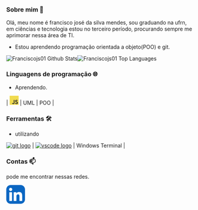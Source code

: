 ### Sobre mim 👋

Olá, meu nome é francisco josé da silva mendes, sou graduando na ufrn, em ciências e tecnologia estou no terceiro período, procurando sempre me aprimorar nessa área de TI.

- Estou aprendendo programação orientada a objeto(POO) e git.

<img alt="Franciscojs01 Github Stats" src="https://github-readme-stats.vercel.app/api/?username=franciscojs01&show_icons=true&include_all_commits=true&count_private=true&theme=react&hide_border=true&bg_color=1F222E&title_color=F85D7F&icon_color=F8D866" height="192px"/><img alt="Franciscojs01 Top Languages" src="https://github-readme-stats.vercel.app/api/top-langs/?username=franciscojs01&langs_count=8&layout=compact&theme=react&hide_border=true&bg_color=1F222E&title_color=F85D7F&icon_color=F8D866" height="192px"/>




### Linguagens de programação 🌐

- Aprendendo.

| [<img src="https://raw.githubusercontent.com/github/explore/80688e429a7d4ef2fca1e82350fe8e3517d3494d/topics/javascript/javascript.png" alt="js logo" width="24">](https://developer.mozilla.org/en-US/docs/Web/JavaScript) | UML | POO |

### Ferramentas 🛠️

- utilizando

[<img src="https://raw.githubusercontent.com/Delta456/Delta456/master/img/git.png" alt="git logo" width="24">](https://git-scm.com/) | [<img src="https://raw.githubusercontent.com/Delta456/Delta456/master/img/vscode.png" alt="vscode logo" width="24">](https://code.visualstudio.com/) | Windows Terminal |


### Contas 📫

pode me encontrar nessas redes.

<a href="https://www.linkedin.com/in/francisco-josé-b5a540298/" target="blank"><img align="center" src="https://github.com/tandpfun/skill-icons/blob/main/icons/LinkedIn.svg" alt="Franciscojs01" height="50" width="50" /></a>


